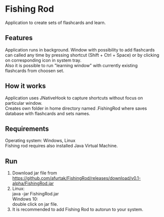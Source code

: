 # Fishing Rod
Application to create sets of flashcards and learn.

## Features
Application runs in background. Window with possibility to add flashcards can called any time by pressing shortcut (Shift + Ctrl + Space)
or by clicking on corresponding icon in system tray.  <br />
Also it is possible to run "learning window" with currently existing flashcards from choosen set.

## How it works
Application uses JNativeHook to capture shortcuts without focus on particular window.<br />
Creates own folder in home directory named .FishingRod where saves database with flashcards and sets names.

## Requirements
Operating system: Windows, Linux <br />
Fishing rod requires also installed Java Virtual Machine.

## Run
1) Download jar file from https://github.com/afurtak/FishingRod/releases/download/v0.1-alpha/FishingRod.jar
2) Linux: <br />java -jar FishingRod.jar <br /> Windows 10: <br />double click on jar file.
3) It is recommended to add Fishing Rod to autorun to your system.
